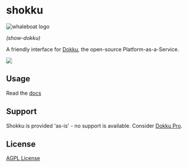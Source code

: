 # shokku
![whaleboat logo](https://raw.githubusercontent.com/texm/shokku/main/web/static/images/whale-boat-sm.png)

_(show-dokku)_

A friendly interface for [Dokku](https://github.com/dokku/dokku), the open-source Platform-as-a-Service.

![](https://raw.githubusercontent.com/texm/shokku/main/web/static/images/app-overview.webp)

## Usage
Read the [docs](https://shokku.dev/docs)

## Support
Shokku is provided 'as-is' - no support is available.
Consider [Dokku Pro](https://pro.dokku.com).

## License
[AGPL License](https://github.com/texm/shokku/blob/master/LICENSE)
